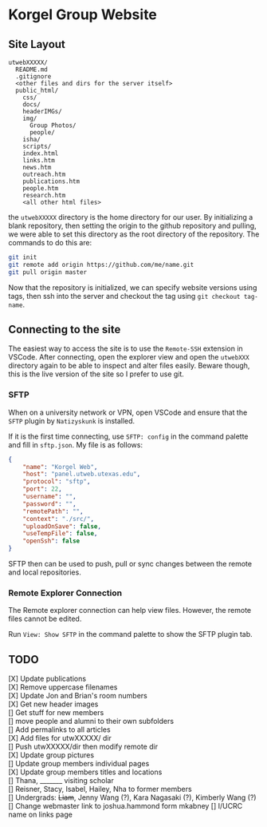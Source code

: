 # Korgel Group Website

## Site Layout

```plaintext
utwebXXXXX/
  README.md
  .gitignore
  <other files and dirs for the server itself>
  public_html/
    css/
    docs/
    headerIMGs/
    img/
      Group Photos/
      people/
    isha/
    scripts/
    index.html
    links.htm
    news.htm
    outreach.htm
    publications.htm
    people.htm
    research.htm
    <all other html files>
```

the `utwebXXXXX` directory is the home directory for our user. By initializing a
blank repository, then setting the origin to the github repository and pulling,
we were able to set this directory as the root directory of the repository. The commands
to do this are:

```bash
git init
git remote add origin https://github.com/me/name.git
git pull origin master
```

Now that the repository is initialized, we can specify website versions using tags,
then ssh into the server and checkout the tag using `git checkout tag-name`.

## Connecting to the site

The easiest way to access the site is to use the `Remote-SSH` extension in VSCode.
After connecting, open the explorer view and open the `utwebXXX` directory again to
be able to inspect and alter files easily. Beware though, this is the live version
of the site so I prefer to use git.

### SFTP

When on a university network or VPN, open VSCode and ensure that the `SFTP` plugin by `Natizyskunk` is installed.

If it is the first time connecting, use `SFTP: config` in the command palette and fill in `sftp.json`. My file is as follows:

```json
{
    "name": "Korgel Web",
    "host": "panel.utweb.utexas.edu",
    "protocol": "sftp",
    "port": 22,
    "username": "",
    "password": "",
    "remotePath": "",
    "context": "./src/",
    "uploadOnSave": false,
    "useTempFile": false,
    "openSsh": false
}
```

SFTP then can be used to push, pull or sync changes between the remote and local repositories.

### Remote Explorer Connection

The Remote explorer connection can help view files. However, the remote files cannot be edited.

Run `View: Show SFTP` in the command palette to show the SFTP plugin tab.

## TODO

[X] Update publications  
[X] Remove uppercase filenames  
[X] Update Jon and Brian's room numbers  
[X] Get new header images  
[] Get stuff for new members  
[] move people and alumni to their own subfolders  
[] Add permalinks to all articles  
[X] Add files for utwXXXXX/ dir  
[] Push utwXXXXX/dir then modify remote dir  
[X] Update group pictures  
[] Update group members individual pages  
[X] Update group members titles and locations  
[] Thana, _______ visiting scholar  
[] Reisner, Stacy, Isabel, Hailey, Nha to former members  
[] Undergrads: ~~Liam~~, Jenny Wang (?), Kara Nagasaki (?), Kimberly Wang (?)  
[] Change webmaster link to joshua.hammond form mkabney
[] I/UCRC name on links page   
